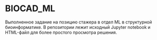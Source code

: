 # BIOCAD_ML

Выполненное задание на позицию стажера в отдел ML в структурной биоинформатике. В репозитории лежит исходный Jupyter notebook и HTML-файл для более простого просмотра решения.
